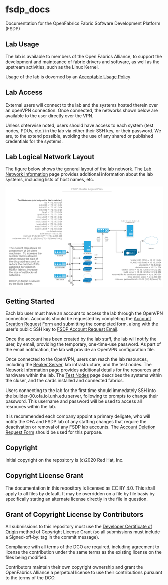 # fsdp_docs

Documentation for the OpenFabrics Fabric Software Development Platform (FSDP)

## Lab Usage

The lab is available to members of the Open Fabrics Alliance, to support the
development and mainteance of fabric drivers and software, as well as the
upstream activities, such as the Linux Kernel.

Usage of the lab is doverned by an [Acceptable Usage Policy](AUP.md)

## Lab Access

External users will connect to the lab and the systems hosted therein over an
openVPN connection.  Once connected, the networks shown below are available to
the user directly over the VPN.  

Unless ohterwise noted, users should have access to each system (test nodes, PDUs,
etc.) in the lab via either their SSH key, or their password.  We are, to the
extend possible, avoiding the use of any shared or published credentials for the
systems.

## Lab Logical Network Layout

The figure below shows the general layout of the lab network.  The [Lab Network
Information](network_information.md) page provides additional information about
the lab systems, including lists of host names, etc.

![FSDP Logical Diagram](<figures/FSDP Logical Diagram.png>)

## Getting Started

Each lab user must have an account to access the lab through the OpenVPN
connection.  Accounts should be requested by completing the [Account Creation
Request Form](FSDP_Account_Request.pdf) and submitting the completed form, along
with the user's public SSH key to [FSDP Account Request Email](mailto:fsdp-accounts@openfabrics.org).

Once the account has been created by the lab staff, the lab will notify the user,
by email, providing the temporary, one-time-use password.  As part of the email
notification, the lab will provide an OpenVPN configuration file.

Once connected to the OpenVPN, users can reach the lab resources, including the
[Beaker Server](http://beaker.ofa.iol.unh.edu), lab infrastructure, and the test
nodes.  The [Network Information](network_information.md) page provides
additional details for the resources and hardware within the lab. The
[Test Nodes](test_nodes.md) page describes the systems within the cluser, and the
cards installed and connected fabrics.

Users connecting to the lab for the first time should immedately SSH into the
builder-00.ofa.iol.unh.edu server, following to prompts to change their
password.  This username and password will be used to access all resrouces
within the lab.

It is recommended each company appoint a primary deligate, who will notify
the OFA and FSDP lab of any staffing changes that require the deactivation or
removal of any FSDP lab accounts.  The [Account Deletion Request
Form](FSDP_Account_Deletion.pdf) should be used for this purpose.

## Copyright

Initial copyright on the repository is (c)2020 Red Hat, Inc.

## Copyright License Grant

The documentation in this repository is licensed as CC BY 4.0.  This
shall apply to all files by default.  It may be overridden on a file by
file basis by specifically stating an alternate license directly in the
file in question.

## Grant of Copyright License by Contributors

All submissions to this repository must use
the [Developer Certificate of Origin](https://developercertificate.org/)
method of Copyright License Grant (so all submissions must include a
Signed-off-by: tag in the commit message).

Compliance with all terms of the DCO are required, including agreement to
license the contribution under the same terms as the existing license on
the files being modified.

Contributors maintain their own copyright ownership and grant the
OpenFabrics Alliance a perpetual license to use their contributions
pursuant to the terms of the DCO.
